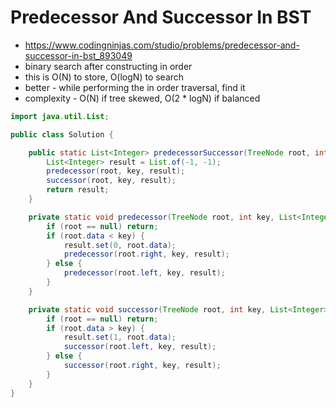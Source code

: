 # Predecessor And Successor In BST

- https://www.codingninjas.com/studio/problems/predecessor-and-successor-in-bst_893049
- binary search after constructing in order
- this is O(N) to store, O(logN) to search
- better - while performing the in order traversal, find it
- complexity - O(N) if tree skewed, O(2 * logN) if balanced

```java
import java.util.List;

public class Solution {

    public static List<Integer> predecessorSuccessor(TreeNode root, int key) {
        List<Integer> result = List.of(-1, -1);
        predecessor(root, key, result);
        successor(root, key, result);
        return result;
    }

    private static void predecessor(TreeNode root, int key, List<Integer> result) {
        if (root == null) return;
        if (root.data < key) {
            result.set(0, root.data);
            predecessor(root.right, key, result);
        } else {
            predecessor(root.left, key, result);
        }
    }

    private static void successor(TreeNode root, int key, List<Integer> result) {
        if (root == null) return;
        if (root.data > key) {
            result.set(1, root.data);
            successor(root.left, key, result);
        } else {
            successor(root.right, key, result);
        }
    }
}
```
